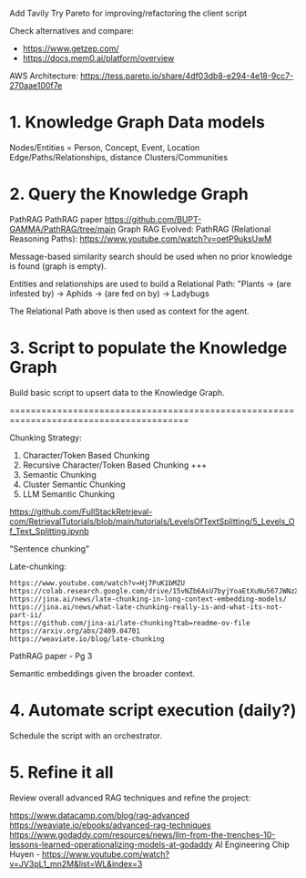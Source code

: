 Add Tavily
Try Pareto for improving/refactoring the client script

Check alternatives and compare:
- https://www.getzep.com/
- https://docs.mem0.ai/platform/overview

AWS Architecture: https://tess.pareto.io/share/4df03db8-e294-4e18-9cc7-270aae100f7e

# 1. Knowledge Graph Data models

Nodes/Entities = Person, Concept, Event, Location
Edge/Paths/Relationships, distance
Clusters/Communities


# 2. Query the Knowledge Graph

PathRAG
    PathRAG paper
    https://github.com/BUPT-GAMMA/PathRAG/tree/main
    Graph RAG Evolved: PathRAG (Relational Reasoning Paths): https://www.youtube.com/watch?v=oetP9uksUwM

Message-based similarity search should be used when no prior knowledge is found (graph is empty).

Entities and relationships are used to build a Relational Path: "Plants -> (are infested by) -> Aphids -> (are fed on by) -> Ladybugs

The Relational Path above is then used as context for the agent.


# 3. Script to populate the Knowledge Graph

Build basic script to upsert data to the Knowledge Graph.

========================================================================================

Chunking Strategy:
1. Character/Token Based Chunking
2. Recursive Character/Token Based Chunking +++
3. Semantic Chunking
4. Cluster Semantic Chunking
5. LLM Semantic Chunking

https://github.com/FullStackRetrieval-com/RetrievalTutorials/blob/main/tutorials/LevelsOfTextSplitting/5_Levels_Of_Text_Splitting.ipynb

"Sentence chunking"

Late-chunking:

    https://www.youtube.com/watch?v=Hj7PuK1bMZU
    https://colab.research.google.com/drive/15vNZb6AsU7byjYoaEtXuNu567JWNzXOz
    https://jina.ai/news/late-chunking-in-long-context-embedding-models/
    https://jina.ai/news/what-late-chunking-really-is-and-what-its-not-part-ii/
    https://github.com/jina-ai/late-chunking?tab=readme-ov-file
    https://arxiv.org/abs/2409.04701
    https://weaviate.io/blog/late-chunking

PathRAG paper - Pg 3

Semantic embeddings given the broader context.



# 4. Automate script execution (daily?)

Schedule the script with an orchestrator.


# 5. Refine it all

Review overall advanced RAG techniques and refine the project:

https://www.datacamp.com/blog/rag-advanced
https://weaviate.io/ebooks/advanced-rag-techniques
https://www.godaddy.com/resources/news/llm-from-the-trenches-10-lessons-learned-operationalizing-models-at-godaddy
AI Engineering Chip Huyen - https://www.youtube.com/watch?v=JV3pL1_mn2M&list=WL&index=3
